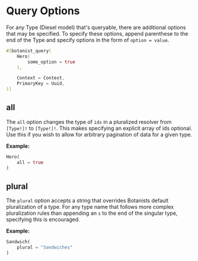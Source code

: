 # Query Options

For any Type (Diesel model) that's queryable, there are additional options that may be specified. To specify these options, append parenthese to the end of the Type and specify options in the form of `option = value`.

```rust
#[botanist_query(
    Hero(
        some_option = true
    ),

    Context = Context,
    PrimaryKey = Uuid,
)]
```

## all

The `all` option changes the type of `ids` in a pluralized resolver from `[Type!]!` to `[Type!]!`. This makes specifying an explicit array of ids optional. Use this if you wish to allow for arbitrary pagination of data for a given type.

**Example:**
```rust
Hero(
    all = true
)
```

## plural

The `plural` option accepts a string that overrides Botanists default pluralization of a type. For any type name that follows more complex pluralization rules than appending an `s` to the end of the singular type, specifying this is encouraged.

**Example:**
```rust
Sandwich(
    plural = "Sandwiches"
)
```